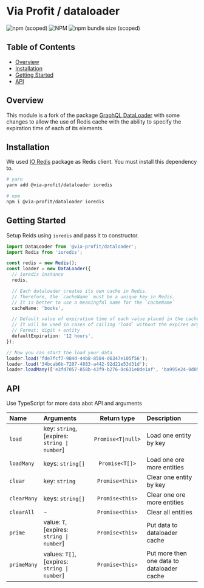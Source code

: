 # Via Profit / dataloader

![npm (scoped)](https://img.shields.io/npm/v/@via-profit/dataloader?color=blue)
![NPM](https://img.shields.io/npm/l/@via-profit/dataloader?color=blue)
![npm bundle size (scoped)](https://img.shields.io/bundlephobia/minzip/@via-profit/dataloader?color=green)

## Table of Contents

- [Overview](#overview)
- [Installation](#installation)
- [Getting Started](#getting-started)
- [API](#api)

## <a name="overview"></a> Overview

This module is a fork of the package [GraphQL DataLoader](https://github.com/graphql/dataloader) with some changes to allow the use of Redis cache with the ability to specify the expiration time of each of its elements.

## <a name="installation"></a> Installation

We used [IO Redis](https://github.com/luin/ioredis#readme) package as Redis client. You must install this dependency to.

```bash
# yarn
yarn add @via-profit/dataloader ioredis

# npm
npm i @via-profit/dataloader ioredis
```

## <a name="getting-started"></a> Getting Started

Setup Reids using `ioredis` and pass it to constructor.

```ts
import DataLoader from '@via-profit/dataloader';
import Redis from 'ioredis';

const redis = new Redis();
const loader = new DataLoader({
  // ioredis instance
  redis,

  // Each dataloader creates its own cache in Redis.
  // Therefore, the `cacheName` must be a unique key in Redis.
  // It is better to use a meaningful name for the `cacheName`
  cacheName: 'books',

  // Default value of expiration time of each value placed in the cache
  // It will be used in cases of calling 'load` without the expires argument.
  // Format: digit + entity
  defaultExpiration: '12 hours',
});

// Now you can start the load your data
loader.load('fde7fcf7-984d-44b8-8504-d6347e105f56');
loader.load('34bcab6b-7207-4883-a442-92d21e53d31d');
loader.loadMany(['e3fd7057-858b-43f9-b276-0c631e0de1af', 'ba995e24-0d05-4de4-a12c-756c009f3620']);
```

## <a name="api"></a> API

Use TypeScript for more data abot API and arguments

| Name        | Arguments |     Return type     | Description                                |
| :---------- |:- | :-----------------: | :----------------------------------------- |
| `load`      | key: `string`, [expires: `string \| number`] | `Promise<T\|null>` | Load one entity by key                     |
| `loadMany`  | keys: `string[]` | `Promise<T[]>`    | Load one ore more entities                 |
| `clear`     | key: `string` | `Promise<this>`   | Clear one entity by key                    |
| `clearMany` | keys: `string[]` | `Promise<this>`   | Clear one ore more entities                |
| `clearAll`  | - | `Promise<this>`   | Clear all entities                         |
| `prime`     | value: `T`, [expires: `string \| number`] | `Promise<this>`   | Put data to dataloader cache               |
| `primeMany` | values: `T[]`, [expires: `string \| number`] | `Promise<this>`   | Put more then one data to dataloader cache |
